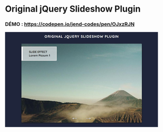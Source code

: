 # Original jQuery Slideshow Plugin

### DÉMO : https://codepen.io/jend-codes/pen/OJxzRJN

![Slideshow-plugin](https://raw.githubusercontent.com/JEND-CODES/Slideshow-jQuery-Plugin/main/capchaSlideshowPlugin.JPG)
